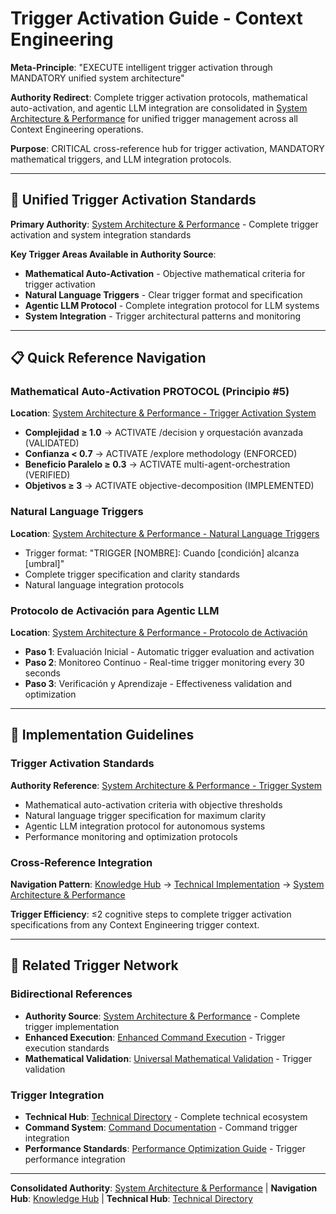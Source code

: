 # Trigger Activation Guide - Context Engineering

**Meta-Principle**: "EXECUTE intelligent trigger activation through MANDATORY unified system architecture"

**Authority Redirect**: Complete trigger activation protocols, mathematical auto-activation, and agentic LLM integration are consolidated in [System Architecture & Performance](./system-architecture-performance.md) for unified trigger management across all Context Engineering operations.

**Purpose**: CRITICAL cross-reference hub for trigger activation, MANDATORY mathematical triggers, and LLM integration protocols.

---

## 🔗 **Unified Trigger Activation Standards**

**Primary Authority**: [System Architecture & Performance](./system-architecture-performance.md) - Complete trigger activation and system integration standards

**Key Trigger Areas Available in Authority Source**:
- **Mathematical Auto-Activation** - Objective mathematical criteria for trigger activation
- **Natural Language Triggers** - Clear trigger format and specification
- **Agentic LLM Protocol** - Complete integration protocol for LLM systems
- **System Integration** - Trigger architectural patterns and monitoring

---

## 📋 **Quick Reference Navigation**

### **Mathematical Auto-Activation PROTOCOL (Principio #5)**
**Location**: [System Architecture & Performance - Trigger Activation System](./system-architecture-performance.md#-trigger-activation-system)
- **Complejidad ≥ 1.0** → ACTIVATE /decision y orquestación avanzada (VALIDATED)
- **Confianza < 0.7** → ACTIVATE /explore methodology (ENFORCED)
- **Beneficio Paralelo ≥ 0.3** → ACTIVATE multi-agent-orchestration (VERIFIED)
- **Objetivos ≥ 3** → ACTIVATE objective-decomposition (IMPLEMENTED)

### **Natural Language Triggers**
**Location**: [System Architecture & Performance - Natural Language Triggers](./system-architecture-performance.md#natural-language-triggers)
- Trigger format: "TRIGGER [NOMBRE]: Cuando [condición] alcanza [umbral]"
- Complete trigger specification and clarity standards
- Natural language integration protocols

### **Protocolo de Activación para Agentic LLM**
**Location**: [System Architecture & Performance - Protocolo de Activación](./system-architecture-performance.md#protocolo-de-activación-para-agentic-llm)
- **Paso 1**: Evaluación Inicial - Automatic trigger evaluation and activation
- **Paso 2**: Monitoreo Continuo - Real-time trigger monitoring every 30 seconds
- **Paso 3**: Verificación y Aprendizaje - Effectiveness validation and optimization

---

## 🎯 **Implementation Guidelines**

### **Trigger Activation Standards**
**Authority Reference**: [System Architecture & Performance - Trigger System](./system-architecture-performance.md#mathematical-auto-activation-principio-5)
- Mathematical auto-activation criteria with objective thresholds
- Natural language trigger specification for maximum clarity
- Agentic LLM integration protocol for autonomous systems
- Performance monitoring and optimization protocols

### **Cross-Reference Integration**
**Navigation Pattern**: [Knowledge Hub](../README.md) → [Technical Implementation](../README.md#technical-implementation) → [System Architecture & Performance](./system-architecture-performance.md)

**Trigger Efficiency**: ≤2 cognitive steps to complete trigger activation specifications from any Context Engineering trigger context.

---

## 🔧 **Related Trigger Network**

### **Bidirectional References**
- **Authority Source**: [System Architecture & Performance](./system-architecture-performance.md) - Complete trigger implementation
- **Enhanced Execution**: [Enhanced Command Execution](./enhanced-command-execution.md) - Trigger execution standards
- **Mathematical Validation**: [Universal Mathematical Validation](../protocols/universal-mathematical-validation-protocol.md) - Trigger validation

### **Trigger Integration**
- **Technical Hub**: [Technical Directory](./README.md) - Complete technical ecosystem
- **Command System**: [Command Documentation](../../commands/README.md) - Command trigger integration
- **Performance Standards**: [Performance Optimization Guide](../strategies/PERFORMANCE_OPTIMIZATION.md) - Trigger performance integration

---

**Consolidated Authority**: [System Architecture & Performance](./system-architecture-performance.md) | **Navigation Hub**: [Knowledge Hub](../README.md) | **Technical Hub**: [Technical Directory](./README.md)